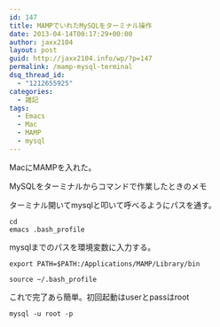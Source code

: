 ```yaml
---
id: 147
title: MAMPでいれたMySQLをターミナル操作
date: 2013-04-14T00:17:29+00:00
author: jaxx2104
layout: post
guid: http://jaxx2104.info/wp/?p=147
permalink: /mamp-mysql-terminal
dsq_thread_id:
  - "1212655925"
categories:
  - 雑記
tags:
  - Emacs
  - Mac
  - MAMP
  - mysql
---
```

MacにMAMPを入れた。
  
MySQLをターミナルからコマンドで作業したときのメモ

ターミナル開いてmysqlと叩いて呼べるようにパスを通す。

```
cd
emacs .bash_profile
```

mysqlまでのパスを環境変数に入力する。

```
export PATH=$PATH:/Applications/MAMP/Library/bin
```

```
source ~/.bash_profile
```

これで完了あら簡単。初回起動はuserとpassはroot

```
mysql -u root -p
```